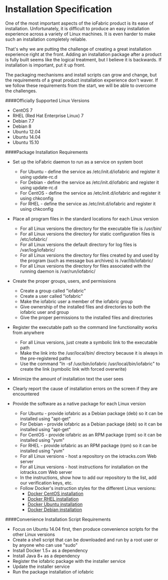 # Installation Specification

One of the most important aspects of the ioFabric product is its ease of installation. Unfortunately, it is difficult to produce an easy installation experience across a variety of Linux machines. It is even harder to make such an installation completely reliable.

That's why we are putting the challenge of creating a great installation experience right at the front. Adding an installation package after a product is fully built seems like the logical treatment, but I believe it is backwards. If installation is important, put it up front.

The packaging mechanisms and install scripts can grow and change, but the requirements of a great product installation experience don't waver. If we follow these requirements from the start, we will be able to overcome the challenges.

####Officially Supported Linux Versions

* CentOS 7
* RHEL (Red Hat Enterprise Linux) 7
* Debian 7.7
* Debian 8
* Ubuntu 12.04
* Ubuntu 14.04
* Ubuntu 15.10

####Package Installation Requirements

* Set up the ioFabric daemon to run as a service on system boot
	* For Ubuntu - define the service as /etc/init.d/iofabric and register it using update-rc.d
	* For Debian - define the service as /etc/init.d/iofabric and register it using update-rc.d
	* For CentOS - define the service as /etc/init.d/iofabric and register it using chkconfig
	* For RHEL - define the service as /etc/init.d/iofabric and register it using chkconfig

* Place all program files in the standard locations for each Linux version
	* For all Linux versions the directory for the executable file is /usr/bin/
	* For all Linux versions the directory for static configuration files is /etc/iofabric/
	* For all Linux versions the default directory for log files is /var/log/iofabric/
	* For all Linux versions the directory for files created by and used by the program (such as message bus archives) is /var/lib/iofabric/
	* For all Linux versions the directory for files associated with the running daemon is /var/run/iofabric/

* Create the proper groups, users, and permissions
	* Create a group called "iofabric"
	* Create a user called "iofabric"
	* Make the iofabric user a member of the iofabric group
	* Give ownership of the installed files and directories to both the iofabric user and group
	* Give the proper permissions to the installed files and directories

* Register the executable path so the command line functionality works from anywhere
	* For all Linux versions, just create a symbolic link to the executable path
	* Make the link into the /usr/local/bin/ directory because it is always in the pre-registered paths
	* Use the command "ln -sf /usr/bin/iofabric /usr/local/bin/iofabric" to create the link (symbolic link with forced overwrite)

* Minimize the amount of installation text the user sees

* Clearly report the cause of installation errors on the screen if they are encountered

* Provide the software as a native package for each Linux version
	* For Ubuntu - provide iofabric as a Debian package (deb) so it can be installed using "apt-get"
	* For Debian - provide iofabric as a Debian package (deb) so it can be installed using "apt-get"
	* For CentOS - provide iofabric as an RPM package (rpm) so it can be installed using "yum"
	* For RHEL - provide iofabric as an RPM package (rpm) so it can be installed using "yum"
	* For all Linux versions - host a repository on the iotracks.com Web server
	* For all Linux versions - host instructions for installation on the iotracks.com Web server
	* In the instructions, show how to add our repository to the list, add our verification keys, etc.
	* Follow Docker's instruction styles for the different Linux versions:
		* [Docker CentOS installation](https://docs.docker.com/engine/installation/linux/centos/)
		* [Docker RHEL installation](https://docs.docker.com/engine/installation/linux/rhel/)
		* [Docker Ubuntu installation](https://docs.docker.com/engine/installation/linux/ubuntulinux/)
		* [Docker Debian installation](https://docs.docker.com/engine/installation/linux/debian/)

####Convenience Installation Script Requirements

* Focus on Ubuntu 14.04 first, then produce convenience scripts for the other Linux versions
* Create a shell script that can be downloaded and run by a root user or by anyone who can use "sudo"
* Install Docker 1.5+ as a dependency
* Install Java 8+ as a dependency
* Register the iofabric package with the installer service
* Update the installer service
* Run the package installation of iofabric


